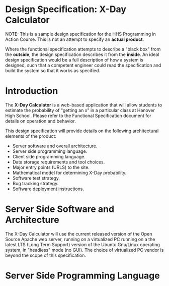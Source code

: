 Design Specification: X-Day Calculator
======================================

NOTE: This is a sample design specification for the HHS Programming in Action 
Course. This is not an attempt to specify an **actual product**.

Where the functional specification attempts to describe a "black box" from 
the **outside**, the design specification describes it from the **inside**. 
An ideal design specification would be a full description of how a system is 
designed, such that a competent engineer could read the specification and 
build the system so that it works as specified.

Introduction
============

The **X-Day Calculator** is a web-based application that will allow students 
to estimate the probability of "getting an x" in a particular class at Hanover 
High School. Please refer to the Functional Specification document for details 
on operation and behavior.

This design specification will provide details on the following architectural 
elements of the product:

* Server software and overall architecture.
* Server side programming language.
* Client side programming language.
* Data storage requirements and tool choices.
* Major entry points (URLS) to the site.
* Mathematical model for determining X-Day probability.
* Software test strategy.
* Bug tracking strategy.
* Software deployment instructions.

Server Side Software and Architecture
=====================================

The X-Day Calculator will use the current released version of the Open Source
Apache web server, running on a virtualized PC running on a the latest LTS 
(Long Term Support) version of the Ubuntu Gnu/Linux operating system, in 
"headless" mode (no GUI). The choice of virtualized PC vendor is beyond the 
scope of this specification.

Server Side Programming Language
================================


